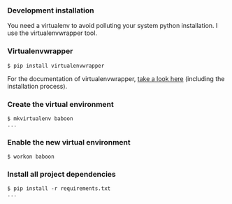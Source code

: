 ### Development installation
You need a virtualenv to avoid polluting your system python installation.
I use the virtualenvwrapper tool.

### Virtualenvwrapper
    $ pip install virtualenvwrapper

For the documentation of virtualenvwrapper,
[take a look here](http://www.doughellmann.com/docs/virtualenvwrapper/index.html)
(including the installation process).

### Create the virtual environment
    $ mkvirtualenv baboon
    ...
### Enable the new virtual environment
    $ workon baboon

### Install all project dependencies
    $ pip install -r requirements.txt
    ...

